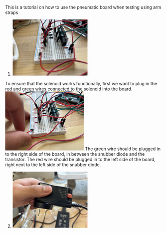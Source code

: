 This is a tutorial on how to use the pneumatic board when testing using arm straps
1. <img src="circuit.jpeg" alt="step 1" width="50%" height=auto>
To ensure that the solenoid works functionally, first we want to plug in the red and green wires connected to the solenoid into the board. 
<img src="circuitwire.jpeg" alt="step 1" width="50%" height=auto>
The green wire should be plugged in to the right side of the board, in between the snubber diode and the transistor. The red wire should be plugged in to the left side of the board, right next to the left side of the snubber diode. 

2. <img src="powersupply.jpeg" alt="step 2" width="50%" height=auto>

